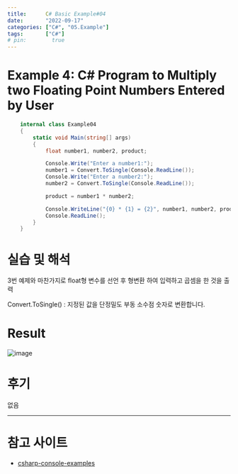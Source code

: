 ```yaml
---
title:      C# Basic Example#04
date:       "2022-09-17"
categories: ["C#", "05.Example"]
tags:       ["C#"]
# pin:        true
---
```


# Example 4: C# Program to Multiply two Floating Point Numbers Entered by User
```c#
    internal class Example04
    {
        static void Main(string[] args)
        {
            float number1, number2, product;

            Console.Write("Enter a number1:");
            number1 = Convert.ToSingle(Console.ReadLine());
            Console.Write("Enter a number2:");
            number2 = Convert.ToSingle(Console.ReadLine());

            product = number1 * number2;

            Console.WriteLine("{0} * {1} = {2}", number1, number2, product);
            Console.ReadLine();
        }
    }
```

# 실습 및 해석
3번 예제와 마찬가지로 float형 변수를 선언 후 형변환 하여 입력하고 곱셈을 한 것을 출력

Convert.ToSingle() : 지정된 값을 단정밀도 부동 소수점 숫자로 변환합니다.

# Result
![image](https://user-images.githubusercontent.com/85896566/190847497-94a9440a-3df7-4603-95bc-8b5b7d807cd7.png)

# 후기
없음

---

# 참고 사이트
- [csharp-console-examples](https://www.csharp-console-examples.com/csharp-console/c-console-examples/)